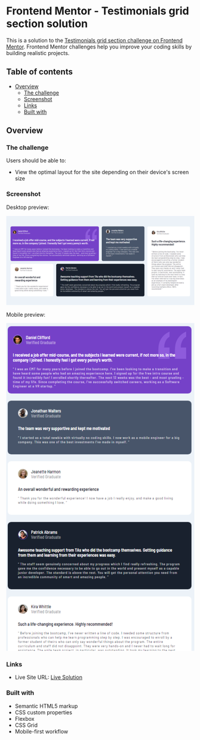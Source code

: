 # Frontend Mentor - Testimonials grid section solution

This is a solution to the [Testimonials grid section challenge on Frontend Mentor](https://www.frontendmentor.io/challenges/testimonials-grid-section-Nnw6J7Un7). Frontend Mentor challenges help you improve your coding skills by building realistic projects. 

## Table of contents

- [Overview](#overview)
  - [The challenge](#the-challenge)
  - [Screenshot](#screenshot)
  - [Links](#links)
  - [Built with](#built-with)


## Overview

### The challenge

Users should be able to:

- View the optimal layout for the site depending on their device's screen size

### Screenshot

Desktop preview:

![](./images/DesktopScreenshot.PNG)

Mobile preview:

![](./images/MobileScreenshot.PNG)

### Links


- Live Site URL: [Live Solution](https://your-live-site-url.com)

### Built with

- Semantic HTML5 markup
- CSS custom properties
- Flexbox
- CSS Grid
- Mobile-first workflow

